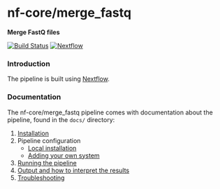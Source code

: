 # nf-core/merge_fastq
**Merge FastQ files**

[![Build Status](https://travis-ci.org/nf-core/merge_fastq.svg?branch=master)](https://travis-ci.org/nf-core/merge_fastq)
[![Nextflow](https://img.shields.io/badge/nextflow-%E2%89%A50.32.0-brightgreen.svg)](https://www.nextflow.io/)

### Introduction
The pipeline is built using [Nextflow](https://www.nextflow.io).


### Documentation
The nf-core/merge_fastq pipeline comes with documentation about the pipeline, found in the `docs/` directory:

1. [Installation](docs/installation.md)
2. Pipeline configuration
    * [Local installation](docs/configuration/local.md)
    * [Adding your own system](docs/configuration/adding_your_own.md)
3. [Running the pipeline](docs/usage.md)
4. [Output and how to interpret the results](docs/output.md)
5. [Troubleshooting](docs/troubleshooting.md)
